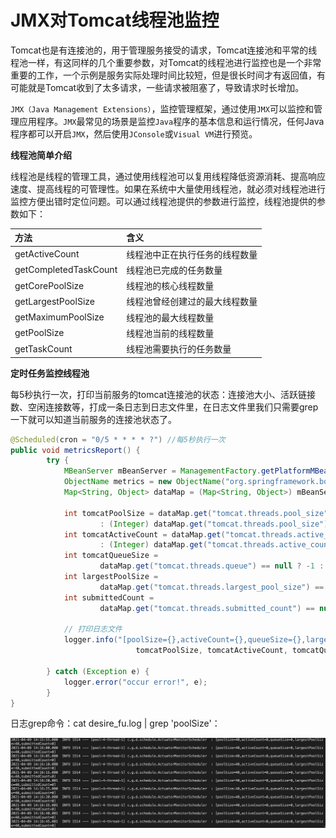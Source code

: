 # JMX对Tomcat线程池监控

Tomcat也是有连接池的，用于管理服务接受的请求，Tomcat连接池和平常的线程池一样，有这同样的几个重要参数，对Tomcat的线程池进行监控也是一个非常重要的工作，一个示例是服务实际处理时间比较短，但是很长时间才有返回值，有可能就是Tomcat收到了太多请求，一些请求被阻塞了，导致请求时长增加。

`JMX（Java Management Extensions）`，监控管理框架，通过使用`JMX`可以监控和管理应用程序。`JMX`最常见的场景是监控`Java`程序的基本信息和运行情况，任何Java程序都可以开启`JMX`，然后使用`JConsole`或`Visual VM`进行预览。

**线程池简单介绍**

线程池是线程的管理工具，通过使用线程池可以复用线程降低资源消耗、提高响应速度、提高线程的可管理性。如果在系统中大量使用线程池，就必须对线程池进行监控方便出错时定位问题。可以通过线程池提供的参数进行监控，线程池提供的参数如下：

| 方法 | 含义 |
| :--- | :--- |
| getActiveCount | 线程池中正在执行任务的线程数量 |
| getCompletedTaskCount | 线程池已完成的任务数量 |
| getCorePoolSize | 线程池的核心线程数量 |
| getLargestPoolSize | 线程池曾经创建过的最大线程数量 |
| getMaximumPoolSize | 线程池的最大线程数量 |
| getPoolSize | 线程池当前的线程数量 |
| getTaskCount | 线程池需要执行的任务数量 |

**定时任务监控线程池**

每5秒执行一次，打印当前服务的tomcat连接池的状态：连接池大小、活跃链接数、空闲连接数等，打成一条日志到日志文件里，在日志文件里我们只需要grep一下就可以知道当前服务的连接池状态了。

```java
@Scheduled(cron = "0/5 * * * * ?") //每5秒执行一次
public void metricsReport() {
        try {
            MBeanServer mBeanServer = ManagementFactory.getPlatformMBeanServer();
            ObjectName metrics = new ObjectName("org.springframework.boot:type=Endpoint,name=metricsEndpoint");
            Map<String, Object> dataMap = (Map<String, Object>) mBeanServer.getAttribute(metrics, "Data");
        
            int tomcatPoolSize = dataMap.get("tomcat.threads.pool_size") == null ? -1
                    : (Integer) dataMap.get("tomcat.threads.pool_size");
            int tomcatActiveCount = dataMap.get("tomcat.threads.active_count") == null ? -1
                    : (Integer) dataMap.get("tomcat.threads.active_count");
            int tomcatQueueSize =
                    dataMap.get("tomcat.threads.queue") == null ? -1 : (Integer) dataMap.get("tomcat.threads.queue");
            int largestPoolSize =
                    dataMap.get("tomcat.threads.largest_pool_size") == null ? -1 : (Integer) dataMap.get("tomcat.threads.largest_pool_size");
            int submittedCount =
                    dataMap.get("tomcat.threads.submitted_count") == null ? -1 : (Integer) dataMap.get("tomcat.threads.submitted_count");
        
            // 打印日志文件
            logger.info("[poolSize={},activeCount={},queueSize={},largestPoolSize={},submittedCount={}]",
                            tomcatPoolSize, tomcatActiveCount, tomcatQueueSize,largestPoolSize,submittedCount);
        
        } catch (Exception e) {
            logger.error("occur error!", e);
        }
}
```

日志grep命令：cat desire\_fu.log \| grep 'poolSize'：

![](../.gitbook/assets/image%20%2882%29.png)





